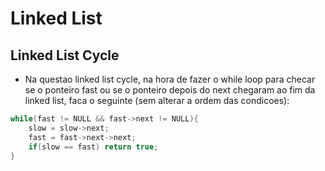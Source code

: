# Linked List

## Linked List Cycle
* Na questao linked list cycle, na hora de fazer o while loop para checar se o ponteiro fast ou se o ponteiro depois do next chegaram ao fim da linked list, faca o seguinte (sem alterar a ordem das condicoes):
```c++
while(fast != NULL && fast->next != NULL){
    slow = slow->next;
    fast = fast->next->next;
    if(slow == fast) return true;
}
```
